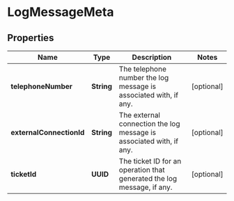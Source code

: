 

# LogMessageMeta


## Properties

| Name | Type | Description | Notes |
|------------ | ------------- | ------------- | -------------|
|**telephoneNumber** | **String** | The telephone number the log message is associated with, if any. |  [optional] |
|**externalConnectionId** | **String** | The external connection the log message is associated with, if any. |  [optional] |
|**ticketId** | **UUID** | The ticket ID for an operation that generated the log message, if any. |  [optional] |




